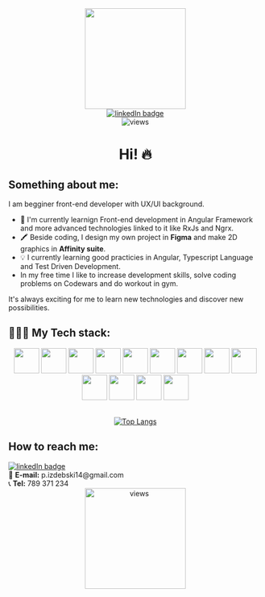 <div id="header" align="center">
  <img width="200" src="https://media.giphy.com/media/Qo2dupDib32rkTY4hX/giphy.gif"/>


  <div id="badges" align="center">
    <a href="https://www.linkedin.com/in/pawe%C5%82-izdebski-7b3697199/">
      <img src="https://img.shields.io/badge/LinkedIn-blue?logo=linkedin&logoColor=white&style=for-the-badge" alt="linkedIn badge">
    </a>
  </div>
    <img src="https://komarev.com/ghpvc/?username=zucek20&style=flat-square&color=blue" alt="views"/>
  <h1 >Hi! 🔥</h1>
  
</div>

<h2>Something about me:</h2>
I am begginer front-end developer with UX/UI background. 
<ul>
  <li>🔭 I'm currently learnign Front-end development in Angular Framework and more advanced technologies linked to it like RxJs and Ngrx.</li>
  <li>🖍️ Beside coding, I design my own project in <b>Figma</b> and make 2D graphics in <b>Affinity suite</b>.</li>
  <li>💡 I currently learning good practicies in Angular, Typescript Language and Test Driven Development.</li>
  <li>In my free time I like to increase development skills, solve coding problems on Codewars and do workout in gym.</li>
</ul>
It's always exciting for me to learn new technologies and discover new possibilities.
<br>
<h2>👨🏻‍💻 My Tech stack:</h2>
<div align="center">
  <img src="https://asturics.com/wp-content/uploads/2022/05/angular.png" height="50"/>
  <img src="https://upload.wikimedia.org/wikipedia/commons/thumb/4/4c/Typescript_logo_2020.svg/1024px-Typescript_logo_2020.svg.png" height="50"/>
  <img src="https://cdn.worldvectorlogo.com/logos/rxjs-1.svg" height="50"/>
  <img src="https://ngrx.io/assets/images/badge.svg" height="50"/>
  <img src="https://upload.wikimedia.org/wikipedia/commons/thumb/a/a7/React-icon.svg/2300px-React-icon.svg.png" height="50"/>
  <img src="https://upload.wikimedia.org/wikipedia/commons/thumb/9/99/Unofficial_JavaScript_logo_2.svg/2048px-Unofficial_JavaScript_logo_2.svg.png" height="50"/>
  <img src="https://upload.wikimedia.org/wikipedia/commons/thumb/9/96/Sass_Logo_Color.svg/1280px-Sass_Logo_Color.svg.png" height="50"/>
  <img src="https://upload.wikimedia.org/wikipedia/commons/thumb/6/61/HTML5_logo_and_wordmark.svg/768px-HTML5_logo_and_wordmark.svg.png" height="50"/>
  <img src="https://upload.wikimedia.org/wikipedia/commons/thumb/d/d5/CSS3_logo_and_wordmark.svg/1452px-CSS3_logo_and_wordmark.svg.png" height="50"/>
  <img src="https://git-scm.com/images/logos/downloads/Git-Icon-1788C.png" height="50"/>
  <img src="https://upload.wikimedia.org/wikipedia/commons/thumb/9/9a/Visual_Studio_Code_1.35_icon.svg/2048px-Visual_Studio_Code_1.35_icon.svg.png" height="50"/>
  <img src="https://upload.wikimedia.org/wikipedia/commons/thumb/3/33/Figma-logo.svg/1667px-Figma-logo.svg.png" height="50"/>
  <img src="https://logos-download.com/wp-content/uploads/2018/06/Affinity_logo_cube-700x637.png" height="50"/>
</div>

<br/>
<div align="center">

[![Top Langs](https://github-readme-stats.vercel.app/api/top-langs/?username=zucek20&layout=compact&theme=vision-friendly-dark)](https://github.com/anuraghazra/github-readme-stats)

</div>
<h2>How to reach me:</h2>
<a href="https://www.linkedin.com/in/pawe%C5%82-izdebski-7b3697199/">
  <img src="https://img.shields.io/badge/LinkedIn-blue?logo=linkedin&logoColor=white&style=for-the-badge" alt="linkedIn badge">
</a>
<br>
📧 <b>E-mail:</b> p.izdebski14@gmail.com <br>
📞 <b>Tel:</b> 789 371 234

  
<div align="center">
  <img src="https://media.giphy.com/media/gjrYDwbjnK8x36xZIO/giphy.gif" alt="views" width="200"/>
  
</div>

